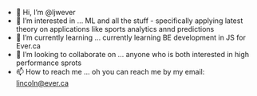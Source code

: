 - 👋 Hi, I’m @ljwever
- 👀 I’m interested in ... ML and all the stuff - specifically applying latest theory on applications like sports analytics annd predictions
- 🌱 I’m currently learning ... currently learning BE development in JS for Ever.ca
- 💞️ I’m looking to collaborate on ... anyone who is both interested in high performance sprots
- 📫 How to reach me ... oh you can reach me by my email: lincoln@ever.ca

<!---
ljwever/ljwever is a ✨ special ✨ repository because its `README.md` (this file) appears on your GitHub profile.
You can click the Preview link to take a look at your changes.
--->
